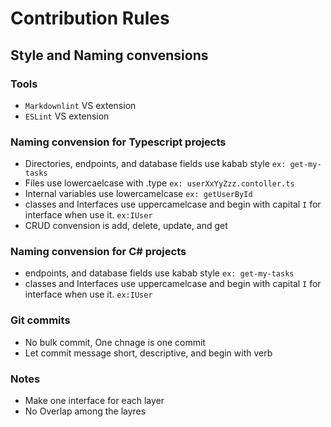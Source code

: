 # Contribution Rules

## Style and Naming convensions

### Tools

- `Markdownlint` VS extension
- `ESLint` VS extension

### Naming convension for Typescript projects

- Directories, endpoints, and database fields use kabab style `ex: get-my-tasks`
- Files use lowercaelcase with .type `ex: userXxYyZzz.contoller.ts`
- Internal variables use lowercamelcase `ex: getUserById`
- classes and Interfaces use uppercamelcase and begin with capital `I` for interface when use it. `ex:IUser`
- CRUD convension is add, delete, update, and get

### Naming convension for C# projects

- endpoints, and database fields use kabab style `ex: get-my-tasks`
- classes and Interfaces use uppercamelcase and begin with capital `I` for interface when use it. `ex:IUser`

### Git commits

- No bulk commit, One chnage is one commit
- Let commit message short, descriptive, and begin with verb

### Notes

- Make one interface for each layer
- No Overlap among the layres
